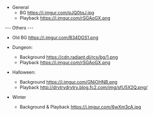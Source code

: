 - General
  - BG          https://i.imgur.com/pJQ0tqJ.jpg
  - Playback    https://i.imgur.com/rSGAoGX.png

--- Others ---

- Old BG       https://i.imgur.com/B34DGS1.png

- Dungeon:
  - Background https://cdn.radiant.dj/rcs/bg/1.png
  - Playback   https://i.imgur.com/rSGAoGX.png
  
- Halloween:
  - Background https://i.imgur.com/GNiOHNB.png
  - Playback   http://drvtrydrvtry.blog.fc2.com/img/sfU5X2Q.png/

- Winter
  - Background & Playback https://i.imgur.com/6wXm3cA.jpg

